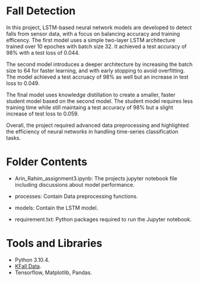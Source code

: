 # Fall Detection
In this project, LSTM-based neural network models are developed to detect falls from sensor data, with a focus on balancing accuracy and training efficency. The first model uses a simple two-layer LSTM architecture trained over 10 epoches with batch size 32. It achieved a test accuracy of 98% with a test loss of 0.044. 

The second model introduces a deeper architecture by increasing the batch size to 64 for faster learning, and with early stopping to avoid overfitting. The model achieved a test accruacy of 98% as well but an increase in test loss to 0.049. 

The final model uses knowledge distillation to create a smaller, faster student model based on the second model. The student model requires less training time while still maintaing a test accuracy of 98% but a slight increase of test loss to 0.059. 

Overall, the project required advanced data preprocessing and highlighted the efficiency of neural networks in handling time-series classification tasks.

# Folder Contents
- Arin_Rahim_assignment3.ipynb: The projects jupyter notebook file including discussions about model performance.
  
- processes: Contain Data preprocessing functions.
  
- models: Contain the LSTM model.
  
-  requirement.txt: Python packages required to run the Jupyter notebook.

# Tools and Libraries 
- Python 3.10.4.
- [KFall Data](https://sites.google.com/view/kfalldataset#h.r86ppf1oq5qm).
- Tensorflow, Matplotlib, Pandas. 
